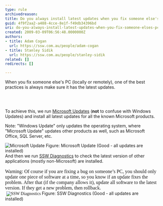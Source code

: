 ```yaml
---
type: rule
archivedreason: 
title: Do you always install latest updates when you fix someone else's PC?
guid: 4f9f2aa2-a488-4cce-8e1f-f49db34396bd
uri: do-you-always-install-latest-updates-when-you-fix-someone-elses-pc
created: 2009-03-09T06:56:48.0000000Z
authors:
- title: Adam Cogan
  url: https://ssw.com.au/people/adam-cogan
- title: Stanley Sidik
  url: https://ssw.com.au/people/stanley-sidik
related: []
redirects: []

---
```



When you fix someone else's PC (locally or remotely), one of the best practices is always make sure it has the latest updates. 

<br><excerpt class='endintro'></excerpt><br>

  <p>To achieve this, we run <a href="http&#58;//www.ssw.com.au/ssw/Redirect/MicrosoftUpdate.htm">Microsoft Updates</a> (<strong>not</strong> to confuse with Windows Updates) and install all latest updates for all the known Microsoft products.</p>
<p>Note&#58; &quot;Windows Update&quot; only updates the operating system, where &quot;Microsoft Update&quot; updates other products as well, such as Microsoft Office, SQL Server, etc.</p>
<img style="border-bottom&#58;0px solid;border-left&#58;0px solid;border-top&#58;0px solid;border-right&#58;0px solid;" class="ms-rteCustom-ImageArea" border="0" alt="Microsoft Update" src="/Management/RulesToSuccessfulProjects/PublishingImages/MicrosoftUpdateGood.gif" /> <span class="ms-rteCustom-FigureGood">Figure&#58; Microsoft Update (Good - all updates are installed)<br>
</span>And&#160;then we run <a href="http&#58;//www.ssw.com.au/ssw/Diagnostics">SSW Diagnostics</a> to&#160;check the latest version of other applications (mostly non-Microsoft) are installed.<br>
<br>
<font face="Times New Roman"><span style="font-family&#58;'calibri','sans-serif';font-size&#58;11pt;"><font size="3">Warning&#58; Of course if you are fixing a bug on someone’s PC, you should only update one piece of software at a time, so you know if an update fixes the problem.</font>&#160;<font size="3">After that (if the company allows it), update all software to the latest version. If they get a new problem, then rollback.</font></span><br>
&#160;<img style="border-bottom&#58;0px solid;border-left&#58;0px solid;border-top&#58;0px solid;border-right&#58;0px solid;" class="ms-rteCustom-ImageArea" border="0" alt="SSW Diagnostics" src="/Management/RulesToSuccessfulProjects/PublishingImages/DiagnosticsGood_small.jpg" /> </font><span class="ms-rteCustom-FigureGood">Figure&#58; SSW Diagnostics (Good - all updates are installed)</span> 



